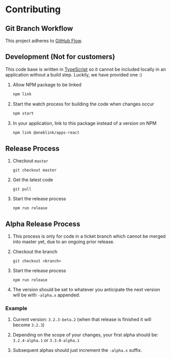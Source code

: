 # Contributing

## Git Branch Workflow

This project adheres to [GitHub Flow](https://guides.github.com/introduction/flow/).

## Development (Not for customers)

This code base is written in [TypeScript](https://www.typescriptlang.org/) so it cannot be included locally in an application without a build step. Luckily, we have provided one :)

1. Allow NPM package to be linked

   ```sh
   npm link
   ```

1. Start the watch process for building the code when changes occur

   ```sh
   npm start
   ```

1. In your application, link to this package instead of a version on NPM

   ```sh
   npm link @oneblink/apps-react
   ```

## Release Process

1. Checkout `master`

   ```
   git checkout master
   ```

1. Get the latest code

   ```
   git pull
   ```

1. Start the release process

   ```
   npm run release
   ```

## Alpha Release Process

1. This process is only for code in a ticket branch which cannot be merged into master yet, due to an ongoing prior release.

1. Checkout the branch

   ```
   git checkout <branch>
   ```

1. Start the release process

   ```
   npm run release
   ```

1. The version should be set to whatever you anticipate the next version will be with `-alpha.x` appended.

### Example

1. Current version: `3.2.3-beta.2` (when that release is finished it will become `3.2.3`)

1. Depending on the scope of your changes, your first alpha should be: `3.2.4-alpha.1` or `3.3.0-alpha.1`

1. Subsequent alphas should just increment the `-alpha.x` suffix.
